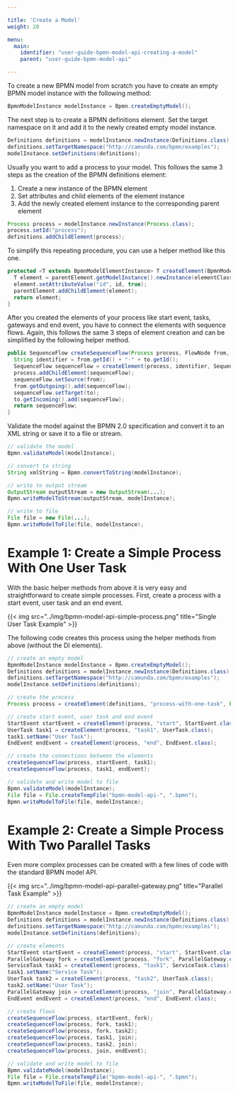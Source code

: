 ```yaml
---

title: 'Create a Model'
weight: 20

menu:
  main:
    identifier: "user-guide-bpmn-model-api-creating-a-model"
    parent: "user-guide-bpmn-model-api"

---
```



To create a new BPMN model from scratch you have to create an empty BPMN model instance with the following method:

```java
BpmnModelInstance modelInstance = Bpmn.createEmptyModel();
```

The next step is to create a BPMN definitions element. Set the target namespace on it and add it
to the newly created empty model instance.

```java
Definitions definitions = modelInstance.newInstance(Definitions.class);
definitions.setTargetNamespace("http://camunda.com/bpmn/examples");
modelInstance.setDefinitions(definitions);
```

Usually you want to add a process to your model. This follows
the same 3 steps as the creation of the BPMN definitions element:

1. Create a new instance of the BPMN element
2. Set attributes and child elements of the element instance
3. Add the newly created element instance to the corresponding parent element

```java
Process process = modelInstance.newInstance(Process.class);
process.setId("process");
definitions.addChildElement(process);
```

To simplify this repeating procedure, you can use a helper method like this one.

```java
protected <T extends BpmnModelElementInstance> T createElement(BpmnModelElementInstance parentElement, String id, Class<T> elementClass) {
  T element = parentElement.getModelInstance().newInstance(elementClass);
  element.setAttributeValue("id", id, true);
  parentElement.addChildElement(element);
  return element;
}
```

After you created the elements of your process like start event, tasks, gateways and end event, you have to connect
the elements with sequence flows. Again, this follows the same 3 steps of element creation and can be simplified by the
following helper method.

```java
public SequenceFlow createSequenceFlow(Process process, FlowNode from, FlowNode to) {
  String identifier = from.getId() + "-" + to.getId();
  SequenceFlow sequenceFlow = createElement(process, identifier, SequenceFlow.class);
  process.addChildElement(sequenceFlow);
  sequenceFlow.setSource(from);
  from.getOutgoing().add(sequenceFlow);
  sequenceFlow.setTarget(to);
  to.getIncoming().add(sequenceFlow);
  return sequenceFlow;
}
```

Validate the model against the BPMN 2.0 specification and convert it to
an XML string or save it to a file or stream.

```java
// validate the model
Bpmn.validateModel(modelInstance);

// convert to string
String xmlString = Bpmn.convertToString(modelInstance);

// write to output stream
OutputStream outputStream = new OutputStream(...);
Bpmn.writeModelToStream(outputStream, modelInstance);

// write to file
File file = new File(...);
Bpmn.writeModelToFile(file, modelInstance);
```

# Example 1: Create a Simple Process With One User Task

With the basic helper methods from above it is very easy and straightforward to create simple processes. First, create a
process with a start event, user task and an end event.

{{< img src="../img/bpmn-model-api-simple-process.png" title="Single User Task Example" >}}

The following code creates this process using the helper methods from above (without the DI elements).

```java
// create an empty model
BpmnModelInstance modelInstance = Bpmn.createEmptyModel();
Definitions definitions = modelInstance.newInstance(Definitions.class);
definitions.setTargetNamespace("http://camunda.com/bpmn/examples");
modelInstance.setDefinitions(definitions);

// create the process
Process process = createElement(definitions, "process-with-one-task", Process.class);

// create start event, user task and end event
StartEvent startEvent = createElement(process, "start", StartEvent.class);
UserTask task1 = createElement(process, "task1", UserTask.class);
task1.setName("User Task");
EndEvent endEvent = createElement(process, "end", EndEvent.class);

// create the connections between the elements
createSequenceFlow(process, startEvent, task1);
createSequenceFlow(process, task1, endEvent);

// validate and write model to file
Bpmn.validateModel(modelInstance);
File file = File.createTempFile("bpmn-model-api-", ".bpmn");
Bpmn.writeModelToFile(file, modelInstance);
```


# Example 2: Create a Simple Process With Two Parallel Tasks

Even more complex processes can be created with a few lines of code with the standard BPMN model API.

{{< img src="../img/bpmn-model-api-parallel-gateway.png" title="Parallel Task Example" >}}

```java
// create an empty model
BpmnModelInstance modelInstance = Bpmn.createEmptyModel();
Definitions definitions = modelInstance.newInstance(Definitions.class);
definitions.setTargetNamespace("http://camunda.com/bpmn/examples");
modelInstance.setDefinitions(definitions);

// create elements
StartEvent startEvent = createElement(process, "start", StartEvent.class);
ParallelGateway fork = createElement(process, "fork", ParallelGateway.class);
ServiceTask task1 = createElement(process, "task1", ServiceTask.class);
task1.setName("Service Task");
UserTask task2 = createElement(process, "task2", UserTask.class);
task2.setName("User Task");
ParallelGateway join = createElement(process, "join", ParallelGateway.class);
EndEvent endEvent = createElement(process, "end", EndEvent.class);

// create flows
createSequenceFlow(process, startEvent, fork);
createSequenceFlow(process, fork, task1);
createSequenceFlow(process, fork, task2);
createSequenceFlow(process, task1, join);
createSequenceFlow(process, task2, join);
createSequenceFlow(process, join, endEvent);

// validate and write model to file
Bpmn.validateModel(modelInstance);
File file = File.createTempFile("bpmn-model-api-", ".bpmn");
Bpmn.writeModelToFile(file, modelInstance);
```
